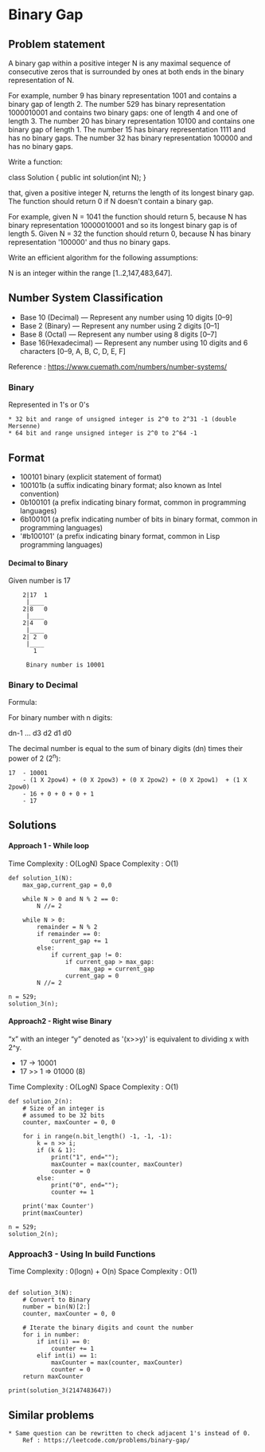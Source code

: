 
# Binary Gap

## Problem statement

A binary gap within a positive integer N is any maximal sequence of consecutive zeros that is surrounded by ones at both ends in the binary representation of N.

For example, number 9 has binary representation 1001 and contains a binary gap of length 2. The number 529 has binary representation 1000010001 and contains two binary gaps: one of length 4 and one of length 3. The number 20 has binary representation 10100 and contains one binary gap of length 1. The number 15 has binary representation 1111 and has no binary gaps. The number 32 has binary representation 100000 and has no binary gaps.

Write a function:

class Solution { public int solution(int N); }

that, given a positive integer N, returns the length of its longest binary gap. The function should return 0 if N doesn't contain a binary gap.

For example, given N = 1041 the function should return 5, because N has binary representation 10000010001 and so its longest binary gap is of length 5. Given N = 32 the function should return 0, because N has binary representation '100000' and thus no binary gaps.

Write an efficient algorithm for the following assumptions:

N is an integer within the range [1..2,147,483,647].


## Number System Classification

* Base 10 (Decimal) — Represent any number using 10 digits [0–9]
* Base 2 (Binary) — Represent any number using 2 digits [0–1]
* Base 8 (Octal) — Represent any number using 8 digits [0–7]
* Base 16(Hexadecimal) — Represent any number using 10 digits and 6 characters [0–9, A, B, C, D, E, F]

Reference : https://www.cuemath.com/numbers/number-systems/

### Binary 

Represented in 1's or 0's  
    
    * 32 bit and range of unsigned integer is 2^0 to 2^31 -1 (double Mersenne)
    * 64 bit and range unsigned integer is 2^0 to 2^64 -1
    
## Format

* 100101 binary (explicit statement of format)
* 100101b (a suffix indicating binary format; also known as Intel convention)
* 0b100101 (a prefix indicating binary format, common in programming languages)
* 6b100101 (a prefix indicating number of bits in binary format, common in programming languages)
* '#b100101' (a prefix indicating binary format, common in Lisp programming languages) 


#### Decimal to Binary

Given number is 17 

```
    2|17  1
     |____
    2|8   0
     |____
    2|4   0
     |____
    2| 2  0
     |____
       1
       
     Binary number is 10001

```
     
### Binary to Decimal 

Formula: 

For binary number with n digits:

dn-1 ... d3 d2 d1 d0

The decimal number is equal to the sum of binary digits (dn) times their power of 2 (2<sup>n</sup>):

```
17  - 10001
    - (1 X 2pow4) + (0 X 2pow3) + (0 X 2pow2) + (0 X 2pow1)  + (1 X 2pow0)
    - 16 + 0 + 0 + 0 + 1
    - 17
```

## Solutions

#### Approach 1 - While loop

Time Complexity : O(LogN)
Space Complexity : O(1)
```
def solution_1(N):
    max_gap,current_gap = 0,0

    while N > 0 and N % 2 == 0:
        N //= 2

    while N > 0:
        remainder = N % 2
        if remainder == 0:
            current_gap += 1
        else:
            if current_gap != 0:
                if current_gap > max_gap:
                    max_gap = current_gap
                current_gap = 0
        N //= 2

n = 529;
solution_3(n);
```

#### Approach2 - Right wise Binary

   “x” with an integer “y” denoted as '(x>>y)' is equivalent to dividing x with 2^y.
   
   * 17 -> 10001
   * 17 >> 1 => 01000 (8)

Time Complexity : O(LogN)
Space Complexity : O(1)
```
def solution_2(n):
    # Size of an integer is
    # assumed to be 32 bits
    counter, maxCounter = 0, 0

    for i in range(n.bit_length() -1, -1, -1):
        k = n >> i;
        if (k & 1):
            print("1", end="");
            maxCounter = max(counter, maxCounter)
            counter = 0
        else:
            print("0", end="");
            counter += 1

    print('max Counter')
    print(maxCounter)

n = 529;
solution_2(n);

```

### Approach3 - Using In build Functions 

Time Complexity : 0(logn) + O(n)
Space Complexity : O(1)

```

def solution_3(N):
    # Convert to Binary 
    number = bin(N)[2:]
    counter, maxCounter = 0, 0
    
    # Iterate the binary digits and count the number
    for i in number:
        if int(i) == 0:
            counter += 1
        elif int(i) == 1:
            maxCounter = max(counter, maxCounter)
            counter = 0
    return maxCounter

print(solution_3(2147483647))
```

## Similar problems

    * Same question can be rewritten to check adjacent 1's instead of 0.
        Ref : https://leetcode.com/problems/binary-gap/ 